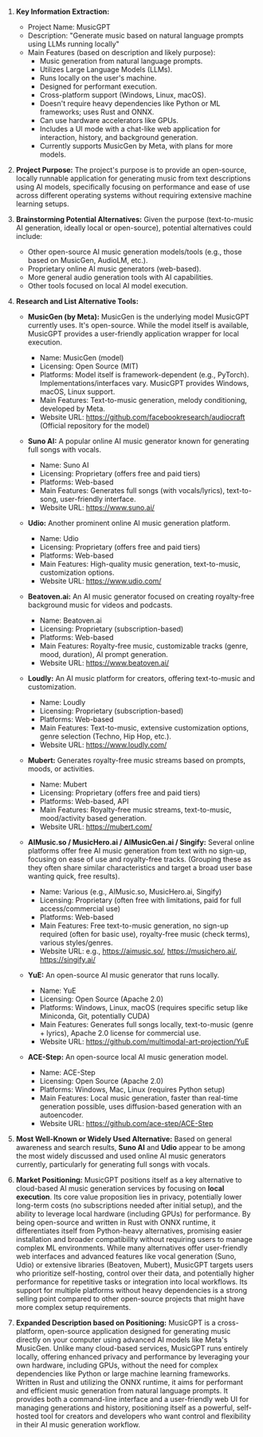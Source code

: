 1.  **Key Information Extraction:**
    *   Project Name: MusicGPT
    *   Description: "Generate music based on natural language prompts using LLMs running locally"
    *   Main Features (based on description and likely purpose):
        *   Music generation from natural language prompts.
        *   Utilizes Large Language Models (LLMs).
        *   Runs locally on the user's machine.
        *   Designed for performant execution.
        *   Cross-platform support (Windows, Linux, macOS).
        *   Doesn't require heavy dependencies like Python or ML frameworks; uses Rust and ONNX.
        *   Can use hardware accelerators like GPUs.
        *   Includes a UI mode with a chat-like web application for interaction, history, and background generation.
        *   Currently supports MusicGen by Meta, with plans for more models.

2.  **Project Purpose:**
    The project's purpose is to provide an open-source, locally runnable application for generating music from text descriptions using AI models, specifically focusing on performance and ease of use across different operating systems without requiring extensive machine learning setups.

3.  **Brainstorming Potential Alternatives:**
    Given the purpose (text-to-music AI generation, ideally local or open-source), potential alternatives could include:
    *   Other open-source AI music generation models/tools (e.g., those based on MusicGen, AudioLM, etc.).
    *   Proprietary online AI music generators (web-based).
    *   More general audio generation tools with AI capabilities.
    *   Other tools focused on local AI model execution.

4.  **Research and List Alternative Tools:**

    *   **MusicGen (by Meta):** MusicGen is the underlying model MusicGPT currently uses. It's open-source. While the model itself is available, MusicGPT provides a user-friendly application wrapper for local execution.
        *   Name: MusicGen (model)
        *   Licensing: Open Source (MIT)
        *   Platforms: Model itself is framework-dependent (e.g., PyTorch). Implementations/interfaces vary. MusicGPT provides Windows, macOS, Linux support.
        *   Main Features: Text-to-music generation, melody conditioning, developed by Meta.
        *   Website URL: https://github.com/facebookresearch/audiocraft (Official repository for the model)

    *   **Suno AI:** A popular online AI music generator known for generating full songs with vocals.
        *   Name: Suno AI
        *   Licensing: Proprietary (offers free and paid tiers)
        *   Platforms: Web-based
        *   Main Features: Generates full songs (with vocals/lyrics), text-to-song, user-friendly interface.
        *   Website URL: https://www.suno.ai/

    *   **Udio:** Another prominent online AI music generation platform.
        *   Name: Udio
        *   Licensing: Proprietary (offers free and paid tiers)
        *   Platforms: Web-based
        *   Main Features: High-quality music generation, text-to-music, customization options.
        *   Website URL: https://www.udio.com/

    *   **Beatoven.ai:** An AI music generator focused on creating royalty-free background music for videos and podcasts.
        *   Name: Beatoven.ai
        *   Licensing: Proprietary (subscription-based)
        *   Platforms: Web-based
        *   Main Features: Royalty-free music, customizable tracks (genre, mood, duration), AI prompt generation.
        *   Website URL: https://www.beatoven.ai/

    *   **Loudly:** An AI music platform for creators, offering text-to-music and customization.
        *   Name: Loudly
        *   Licensing: Proprietary (subscription-based)
        *   Platforms: Web-based
        *   Main Features: Text-to-music, extensive customization options, genre selection (Techno, Hip Hop, etc.).
        *   Website URL: https://www.loudly.com/

    *   **Mubert:** Generates royalty-free music streams based on prompts, moods, or activities.
        *   Name: Mubert
        *   Licensing: Proprietary (offers free and paid tiers)
        *   Platforms: Web-based, API
        *   Main Features: Royalty-free music streams, text-to-music, mood/activity based generation.
        *   Website URL: https://mubert.com/

    *   **AIMusic.so / MusicHero.ai / AIMusicGen.ai / Singify:** Several online platforms offer free AI music generation from text with no sign-up, focusing on ease of use and royalty-free tracks. (Grouping these as they often share similar characteristics and target a broad user base wanting quick, free results).
        *   Name: Various (e.g., AIMusic.so, MusicHero.ai, Singify)
        *   Licensing: Proprietary (often free with limitations, paid for full access/commercial use)
        *   Platforms: Web-based
        *   Main Features: Free text-to-music generation, no sign-up required (often for basic use), royalty-free music (check terms), various styles/genres.
        *   Website URL: e.g., https://aimusic.so/, https://musichero.ai/, https://singify.ai/

    *   **YuE:** An open-source AI music generator that runs locally.
        *   Name: YuE
        *   Licensing: Open Source (Apache 2.0)
        *   Platforms: Windows, Linux, macOS (requires specific setup like Miniconda, Git, potentially CUDA)
        *   Main Features: Generates full songs locally, text-to-music (genre + lyrics), Apache 2.0 license for commercial use.
        *   Website URL: https://github.com/multimodal-art-projection/YuE

    *   **ACE-Step:** An open-source local AI music generation model.
        *   Name: ACE-Step
        *   Licensing: Open Source (Apache 2.0)
        *   Platforms: Windows, Mac, Linux (requires Python setup)
        *   Main Features: Local music generation, faster than real-time generation possible, uses diffusion-based generation with an autoencoder.
        *   Website URL: https://github.com/ace-step/ACE-Step

5.  **Most Well-Known or Widely Used Alternative:**
    Based on general awareness and search results, **Suno AI** and **Udio** appear to be among the most widely discussed and used online AI music generators currently, particularly for generating full songs with vocals.

6.  **Market Positioning:**
    MusicGPT positions itself as a key alternative to cloud-based AI music generation services by focusing on **local execution**. Its core value proposition lies in privacy, potentially lower long-term costs (no subscriptions needed after initial setup), and the ability to leverage local hardware (including GPUs) for performance. By being open-source and written in Rust with ONNX runtime, it differentiates itself from Python-heavy alternatives, promising easier installation and broader compatibility without requiring users to manage complex ML environments. While many alternatives offer user-friendly web interfaces and advanced features like vocal generation (Suno, Udio) or extensive libraries (Beatoven, Mubert), MusicGPT targets users who prioritize self-hosting, control over their data, and potentially higher performance for repetitive tasks or integration into local workflows. Its support for multiple platforms without heavy dependencies is a strong selling point compared to other open-source projects that might have more complex setup requirements.

7.  **Expanded Description based on Positioning:**
    MusicGPT is a cross-platform, open-source application designed for generating music directly on your computer using advanced AI models like Meta's MusicGen. Unlike many cloud-based services, MusicGPT runs entirely locally, offering enhanced privacy and performance by leveraging your own hardware, including GPUs, without the need for complex dependencies like Python or large machine learning frameworks. Written in Rust and utilizing the ONNX runtime, it aims for performant and efficient music generation from natural language prompts. It provides both a command-line interface and a user-friendly web UI for managing generations and history, positioning itself as a powerful, self-hosted tool for creators and developers who want control and flexibility in their AI music generation workflow.